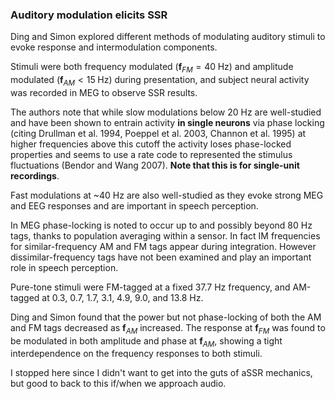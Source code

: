 ### Auditory modulation elicits SSR

Ding and Simon explored different methods of modulating auditory stimuli to evoke response and intermodulation components.

Stimuli were both frequency modulated ($\mathbf{f}_{FM} = 40 \; \text{Hz}$) and amplitude modulated ($\mathbf{f}_{AM} < 15 \; \text{Hz}$) during presentation, and subject neural activity was recorded in MEG to observe SSR results.

The authors note that while slow modulations below 20 Hz are well-studied and have been shown to entrain activity **in single neurons** via phase locking (citing Drullman et al. 1994, Poeppel et al. 2003, Channon et al. 1995) at higher frequencies above this cutoff the activity loses phase-locked properties and seems to use a rate code to represented the stimulus fluctuations (Bendor and Wang 2007). **Note that this is for single-unit recordings**.

Fast modulations at ~40 Hz are also well-studied as they evoke strong MEG and EEG responses and are important in speech perception.

In MEG phase-locking is noted to occur up to and possibly beyond 80 Hz tags, thanks to population averaging within a sensor. In fact IM frequencies for similar-frequency AM and FM tags appear during integration. However dissimilar-frequency tags have not been examined and play an important role in speech perception.

Pure-tone stimuli were FM-tagged at a fixed 37.7 Hz frequency, and AM-tagged at 0.3, 0.7, 1.7, 3.1, 4.9, 9.0, and 13.8 Hz. 

Ding and Simon found that the power but not phase-locking of both the AM and FM tags decreased as $\mathbf{f}_{AM}$ increased. The response at $\mathbf{f}_{FM}$ was found to be modulated in both amplitude and phase at $\mathbf{f}_{AM}$, showing a tight interdependence on the frequency responses to both stimuli. 

I stopped here since I didn't want to get into the guts of aSSR mechanics, but good to back to this if/when we approach audio.
